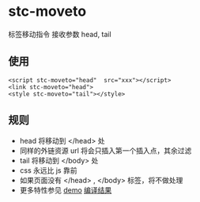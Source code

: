 # stc-moveto

标签移动指令
接收参数  head, tail

## 使用

```
<script stc-moveto="head"  src="xxx"></script>
<link stc-moveto="head">
<style stc-moveto="tail"></style>
```

## 规则
* head 将移动到 &lt;/head&gt; 处
* 同样的外链资源 url 将会只插入第一个插入点，其余过滤
* tail 将移动到 &lt;/body&gt;  处
* css 永远比 js 靠前
* 如果页面没有 &lt;/head&gt; ,  &lt;/body&gt;  标签，将不做处理
* 更多特性参见 [demo](misc/template/demo.html) [编译结果](misc/result.html)
